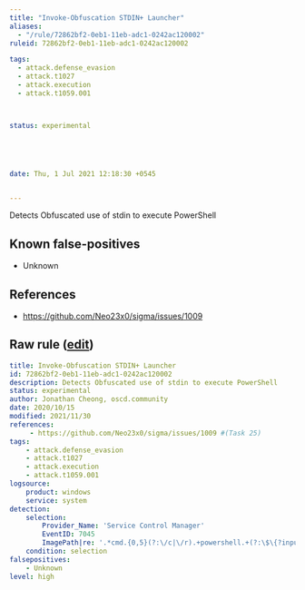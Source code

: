 ```yaml
---
title: "Invoke-Obfuscation STDIN+ Launcher"
aliases:
  - "/rule/72862bf2-0eb1-11eb-adc1-0242ac120002"
ruleid: 72862bf2-0eb1-11eb-adc1-0242ac120002

tags:
  - attack.defense_evasion
  - attack.t1027
  - attack.execution
  - attack.t1059.001



status: experimental





date: Thu, 1 Jul 2021 12:18:30 +0545


---
```


Detects Obfuscated use of stdin to execute PowerShell

<!--more-->


## Known false-positives

* Unknown



## References

* https://github.com/Neo23x0/sigma/issues/1009


## Raw rule ([edit](https://github.com/SigmaHQ/sigma/edit/master/rules/windows/builtin/system/win_invoke_obfuscation_stdin_services.yml))
```yaml
title: Invoke-Obfuscation STDIN+ Launcher
id: 72862bf2-0eb1-11eb-adc1-0242ac120002
description: Detects Obfuscated use of stdin to execute PowerShell
status: experimental
author: Jonathan Cheong, oscd.community
date: 2020/10/15
modified: 2021/11/30
references:
     - https://github.com/Neo23x0/sigma/issues/1009 #(Task 25)
tags:
    - attack.defense_evasion
    - attack.t1027
    - attack.execution
    - attack.t1059.001
logsource:
    product: windows
    service: system
detection:
    selection:
        Provider_Name: 'Service Control Manager'
        EventID: 7045
        ImagePath|re: '.*cmd.{0,5}(?:\/c|\/r).+powershell.+(?:\$\{?input\}?|noexit).+\"'
    condition: selection 
falsepositives:
    - Unknown
level: high
```
